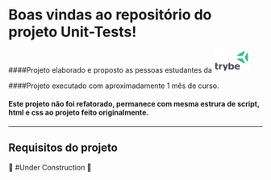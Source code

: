 # Boas vindas ao repositório do projeto Unit-Tests!

####Projeto elaborado e proposto as pessoas estudantes da [<img src="./trybe.png" width="70px" alt="Trybe">][website]

####Projeto executado com aproximadamente 1 mês de curso.

#### Este projeto não foi refatorado, permanece com mesma estrura de script, html e css ao projeto feito originalmente.

[website]: https://ajuda.betrybe.com/hc/pt-br/articles/360056543894-Quem-pode-estudar-na-Trybe-
---

## Requisitos do projeto

 🚧  #Under Construction  🚧